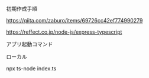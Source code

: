 初期作成手順

https://qiita.com/zaburo/items/69726cc42ef774990279

https://reffect.co.jp/node-js/express-typescript


アプリ起動コマンド

ローカル

npx ts-node index.ts 
